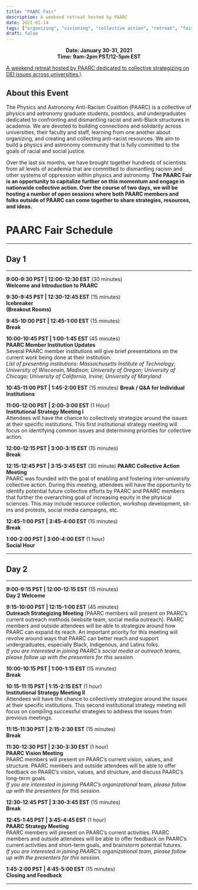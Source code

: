 ```yaml
---
title: "PAARC Fair"
description: A weekend retreat hosted by PAARC
date: 2021-01-14
tags: ["organizing", "visioning", "collective action", "retreat", "fair"]
draft: false
---
```


**<div align="center">Date: January 30-31, 2021</div>**
**<div align="center">Time: 9am-2pm PST/12-5pm EST</div>**

[A weekend retreat hosted by PAARC dedicated to collective strategizing on DEI issues across universities.](https://www.eventbrite.com/e/120489771149/)\

About this Event
--------
The Physics and Astronomy Anti-Racism Coalition (PAARC) is a collective of physics and astronomy graduate students, postdocs, and undergraduates dedicated to confronting and dismantling racist and anti-Black structures in academia. We are devoted to building connections and solidarity across universities, their faculty and staff, learning from one another about organizing, and creating and collecting anti-racist resources. We aim to build a physics and astronomy community that is fully committed to the goals of racial and social justice.

Over the last six months, we have brought together hundreds of scientists from all levels of academia that are committed to dismantling racism and other systems of oppression within physics and astronomy. **The PAARC Fair is an opportunity to capitalize further on this momentum and engage in nationwide collective action. Over the course of two days, we will be hosting a number of open sessions where both PAARC members and folks outside of PAARC can come together to share strategies, resources, and ideas.**

PAARC Fair Schedule
===================

-------------

Day 1
------

--------------
 **9:00-9:30 PST | 12:00-12:30 EST** (30 minutes)\
 **Welcome and Introduction to PAARC**

**9:30-9:45 PST | 12:30-12:45 EST** (15 minutes)\
**Icebreaker<br>(Breakout Rooms)**

**9:45-10:00 PST | 12:45-1:00 EST** (15 minutes)\
**Break**

**10:00-10:45 PST | 1:00-1:45 EST** (45 minutes)\
**PAARC Member Institution Updates**\
Several PAARC member institutions will give brief presentations on the current work being done at their institution.\
*List of presenting institutions: Massachusetts Institute of Technology; University of Wisconsin, Madison; University of Oregon; University of Chicago; University of California, Irvine; University of Maryland*

**10:45-11:00 PST | 1:45-2:00 EST** (15 minutes)
**Break / Q&A for Individual Institutions**

**11:00-12:00 PST | 2:00-3:00 EST** (1 Hour)\
**Institutional Strategy Meeting I**\
Attendees will have the chance to collectively strategize around the issues at their specific institutions. This first institutional strategy meeting will focus on identifying common issues and determining priorities for collective action.

**12:00-12:15 PST | 3:00-3:15 EST** (15 minutes)\
**Break**

**12:15-12:45 PST | 3:15-3:45 EST** (30 minute)
**PAARC Collective Action Meeting**\
PAARC was founded with the goal of enabling and fostering inter-university collective action. During this meeting, attendees will have the opportunity to identify potential future collective efforts by PAARC and PAARC members that further the overarching goal of increasing equity in the physical sciences. This may include resource collection, workshop development, sit-ins and protests, social media campaigns, etc.

**12:45-1:00 PST | 3:45-4:00 EST** (15 minutes)\
**Break**

**1:00-2:00 PST | 3:00-4:00 EST** (1 hour)\
**Social Hour**

----------

Day 2
------

-----------
**9:00-9:15 PST | 12:00-12:15 EST** (15 minutes)\
**Day 2 Welcome**

**9:15-10:00 PST | 12:15-1:00 EST** (45 minutes)\
**Outreach Strategizing Meeting** (PAARC members will present on PAARC’s current outreach methods (website team, social media outreach). PAARC members and outside attendees will be able to strategize around how PAARC can expand its reach. An important priority for this meeting will revolve around ways that PAARC can better reach and support undergraduates, especially Black, Indigenous, and Latinx folks.\
*If you are interested in joining PAARC’s social media or outreach teams, please follow up with the presenters for this session.*

**10:00-10:15 PST | 1:00-1:15 EST** (15 minutes)\
**Break**

**10:15-11:15 PST | 1:15-2:15 EST** (1 hour)\
**Institutional Strategy Meeting II**\
Attendees will have the chance to collectively strategize around the issues at their specific institutions. This second institutional strategy meeting will focus on compiling successful strategies to address the issues from previous meetings.

**11:15-11:30 PST | 2:15-2:30 EST** (15 minutes)\
**Break**

**11:30-12:30 PST | 2:30-3:30 EST** (1 hour)\
**PAARC Vision Meeting**\
PAARC members will present on PAARC’s current vision, values, and structure. PAARC members and outside attendees will be able to offer feedback on PAARC’s vision, values, and structure, and discuss PAARC’s long-term goals.\
*If you are interested in joining PAARC’s organizational team, please follow up with the presenters for this session.*

**12:30-12:45 PST | 3:30-3:45 EST** (15 minutes)\
**Break**

**12:45-1:45 PST | 3:45-4:45 EST** (1 hour)\
**PAARC Strategy Meeting**\
PAARC members will present on PAARC’s current activities. PAARC members and outside attendees will be able to offer feedback on PAARC’s current activities and short-term goals, and brainstorm potential futures.\
*If you are interested in joining PAARC’s organizational team, please follow up with the presenters for this session.*

**1:45-2:00 PST | 4:45-5:00 EST** (15 minutes)\
**Closing and Feedback**

----------
